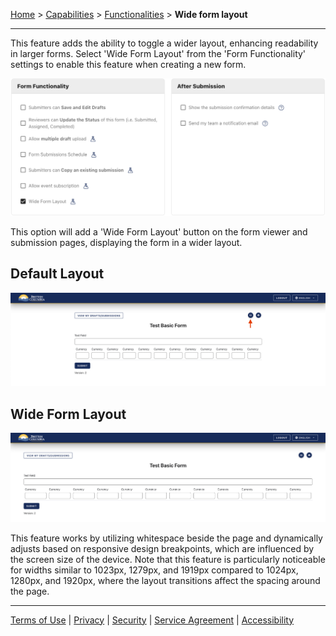 [Home](index) > [Capabilities](Capabilities) > [Functionalities](Functionalities) > **Wide form layout**
***
This feature adds the ability to toggle a wider layout, enhancing readability in larger forms. Select 'Wide Form Layout' from the 'Form Functionality' settings to enable this feature when creating a new form.

![image](images/wide-form-layout1.png)

This option will add a 'Wide Form Layout' button on the form viewer and submission pages, displaying the form in a wider layout. 

## Default Layout
![image](images/wide-form-layout2.png)

## Wide Form Layout
![image](images/wide-form-layout3.png)

This feature works by utilizing whitespace beside the page and dynamically adjusts based on responsive design breakpoints, which are influenced by the screen size of the device. Note that this feature is particularly noticeable for widths similar to 1023px, 1279px, and 1919px compared to 1024px, 1280px, and 1920px, where the layout transitions affect the spacing around the page.

***
[Terms of Use](Terms-of-Use) | [Privacy](Privacy) | [Security](Security) | [Service Agreement](Service-Agreement) | [Accessibility](Accessibility)